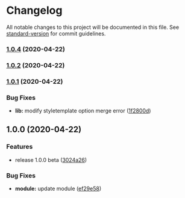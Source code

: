 # Changelog

All notable changes to this project will be documented in this file. See [standard-version](https://github.com/conventional-changelog/standard-version) for commit guidelines.

### [1.0.4](https://github.com/kdydesign/fontagon/compare/v1.0.3...v1.0.4) (2020-04-22)

### [1.0.2](https://github.com/kdydesign/fontagon/compare/v1.0.1...v1.0.2) (2020-04-22)

### [1.0.1](https://github.com/kdydesign/fontagon/compare/v1.0.0...v1.0.1) (2020-04-22)


### Bug Fixes

* **lib:** modify styletemplate option merge error ([1f2800d](https://github.com/kdydesign/fontagon/commit/1f2800ddacf7cc01578e8b0381f8462629617c38))

## 1.0.0 (2020-04-22)


### Features

* release 1.0.0 beta ([3024a26](https://github.com/kdydesign/fontagon/commit/3024a26feb3cd11f62669d7193d05627c14ca21a))


### Bug Fixes

* **module:** update module ([ef29e58](https://github.com/kdydesign/fontagon/commit/ef29e58d0625f078aaf955af9cd2b4cd415a4329))
